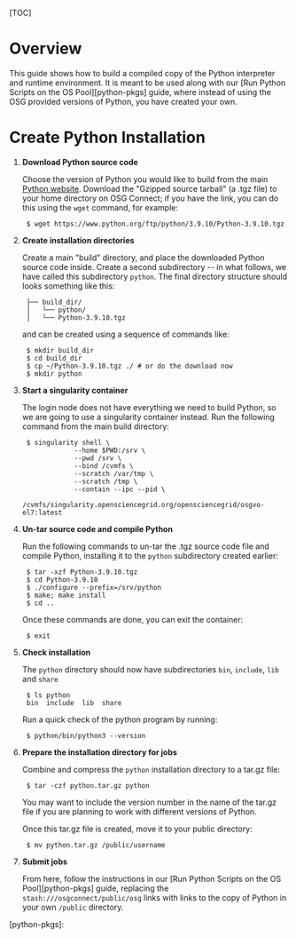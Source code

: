 [title]: - "Build a Copy of Python"

[TOC]

# Overview

This guide shows how to build a compiled copy of the Python interpreter and 
runtime environment. It is meant to be used along with 
our [Run Python Scripts on the OS Pool][python-pkgs] guide, where instead of using 
the OSG provided versions of Python, you have created your own. 

# Create Python Installation

1. **Download Python source code**

	Choose the version of Python you would like to build from the main 
	[Python website](https://www.python.org/downloads/source/). Download the "Gzipped 
	source tarball" (a .tgz file) to your home 
	directory on OSG Connect; if you have the link, you can do this using the 
	`wget` command, for example: 

		$ wget https://www.python.org/ftp/python/3.9.10/Python-3.9.10.tgz

2. **Create installation directories**

	Create a main "build" directory, and place the downloaded Python source code inside. 
	Create a second subdirectory -- in what follows, we have called this subdirectory `python`. 
	The final directory structure should looks something like this:

		├── build_dir/
		│   └── python/ 
		│   └── Python-3.9.10.tgz

	and can be created using a sequence of commands like: 

		$ mkdir build_dir
		$ cd build_dir
		$ cp ~/Python-3.9.10.tgz ./ # or do the download now
		$ mkdir python

3. **Start a singularity container**

	The login node does not have everything we need to build Python, so we 
	are going to use a singularity container instead. Run the following command 
	from the main build directory: 

		$ singularity shell \
					--home $PWD:/srv \
					--pwd /srv \
					--bind /cvmfs \
					--scratch /var/tmp \
					--scratch /tmp \
					--contain --ipc --pid \
					/cvmfs/singularity.opensciencegrid.org/opensciencegrid/osgvo-el7:latest

4. **Un-tar source code and compile Python**

	Run the following commands to un-tar the .tgz source code file and 
	compile Python, installing it to the `python` subdirectory created earlier: 

		$ tar -xzf Python-3.9.10.tgz
		$ cd Python-3.9.10
		$ ./configure --prefix=/srv/python
		$ make; make install
		$ cd ..

	Once these commands are done, you can exit the container: 

		$ exit

5. **Check installation**

	The `python` directory should now have subdirectories `bin`, `include`, `lib` and `share`

		$ ls python
		bin  include  lib  share

	Run a quick check of the python program by running: 

		$ python/bin/python3 --version

6. **Prepare the installation directory for jobs**

	Combine and compress the `python` installation directory to a tar.gz file: 

		$ tar -czf python.tar.gz python

	You may want to include the version number in the name of the tar.gz file if you 
	are planning to work with different versions of Python. 

	Once this tar.gz file is created, move it to your public directory: 

		$ mv python.tar.gz /public/username

7. **Submit jobs**

	From here, follow the instructions in our [Run Python Scripts on the OS Pool][python-pkgs] 
	guide, replacing the `stash:///osgconnect/public/osg` links with links to the copy of 
	Python in your own `/public` directory. 

[python-pkgs]: 